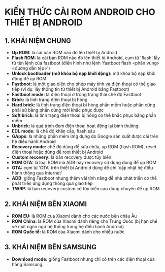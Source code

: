 # KIẾN THỨC CÀI ROM ANDROID CHO THIẾT BỊ ANDROID
## 1. KHÁI NIỆM CHUNG
- __Up ROM:__ là cài bản ROM nào đó lên thiết bị Android
- __Flash ROM:__ là cài bản ROM nào đó lên thiết bị Android, cụm từ 'flash' lấy từ tên lệnh của fastboot (điển hình như lệnh 'fastboot flash <phân vùng> <đường dẫn tệp>')
- __Unlock bootloader (mở khóa bộ nạp khởi động):__ mở khóa bộ nạp khởi động để up ROM
- __Fastboot:__ là một giao diện cho phép máy tính và điện  thoại có thể giao tiếp (ví dụ: lấy thông tin từ thiết bị Android bằng Fastboot)
- __Fastboot mode:__ là điện thoại ở trong trạng thái chế độ Fastboot
-  __Brick:__ là tình trạng điện thoại bị hỏng
-  __Hard brick:__ là tình trạng điện thoại bị hỏng phần mềm hoặc phần cứng phải sử bằng phần cứng mới khắc phục được
- __Soft brick:__ là tình trạng điện thoại bị hỏng có thể khắc phục bằng phần mềm
- __Unbrick:__ là quá trình đem điện thoại hoạt động lại bình thường
- __EDL mode:__ là chế độ khẩn cấp, flash sâu
- __GApps:__ là những phần mềm ứng dụng do Google sản xuất được cài trên hệ điều hành Android
- __Recovery mode:__ chế độ dùng để sửa chữa, up ROM (flash ROM), reset điện thoại hoặc dùng để root thiết bị Android
- __Custom recovery:__ là bản recovery được tùy biến
- __ROM OTA:__ là loại ROM mà ADB hay recovery sử dụng dùng để up ROM
- __OTA:__ cụm từ 'OTA' trên thiết bị Android dùng để chỉ 'cập nhật hệ điều hành thông qua Internet'
- __ADB:__ giống Fastboot nhưng thêm vài tính năng để nhà phát triển có thể phát triển ứng dụng thông qua giao tiếp
- __TWRP:__ là bản recovery custom có tùy biến  cao dùng chuyên để up ROM
## 2. KHÁI NIỆM BÊN XIAOMI
- __ROM EU:__ là ROM cùa Xiaomi dành cho các nước bên châu Âu
- __ROM China:__ là ROM cùa Xiaomi dành riêng cho Trung Quôc (bị hạn chế về mặt ngôn ngữ hệ thống trong hệ điều hành Android)
- __ROM Quốc tế:__ là ROM cùa Xiaomi dành cho nhiều nước
## 3. KHÁI NIỆM BÊN SAMSUNG
- __Download mode:__ giống Fastboot nhưng chỉ có trên các điện thoại của hãng Samsung 

